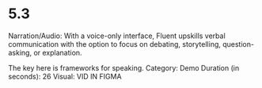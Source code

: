 # 5.3

Narration/Audio: With a voice-only interface, Fluent upskills verbal communication with the option to focus on debating, storytelling, question-asking, or explanation. 

The key here is frameworks for speaking. 
Category: Demo
Duration (in seconds): 26
Visual: VID IN FIGMA